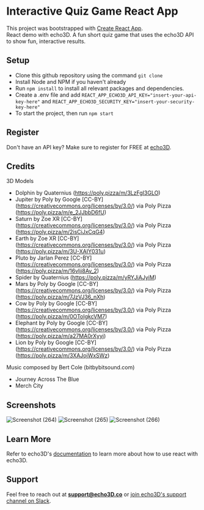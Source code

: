 # Interactive Quiz Game React App

This project was bootstrapped with [Create React App](https://github.com/facebook/create-react-app). <br>
React demo with echo3D. A fun short quiz game that uses the echo3D API to show fun, interactive results.

## Setup
- Clone this github repository using the command ```git clone```
- Install Node and NPM if you haven't already
- Run ```npm install``` to install all relevant packages and dependencies.
- Create a .env file and add ```REACT_APP_ECHO3D_API_KEY="insert-your-api-key-here"``` and ```REACT_APP_ECHO3D_SECURITY_KEY="insert-your-security-key-here"```
- To start the project, then run ```npm start```

## Register
Don't have an API key? Make sure to register for FREE at [echo3D](https://www.echo3d.com/).

## Credits

3D Models
- Dolphin by Quaternius (https://poly.pizza/m/3LzFgI3GLO)
- Jupiter by Poly by Google [CC-BY] (https://creativecommons.org/licenses/by/3.0/) via Poly Pizza (https://poly.pizza/m/e_2JJbbD6fU)
- Saturn by Zoe XR [CC-BY] (https://creativecommons.org/licenses/by/3.0/) via Poly Pizza (https://poly.pizza/m/2isCiJxCqG4)
- Earth by Zoe XR [CC-BY] (https://creativecommons.org/licenses/by/3.0/) via Poly Pizza (https://poly.pizza/m/3U-XAIY031u)
- Pluto by Jarlan Perez [CC-BY] (https://creativecommons.org/licenses/by/3.0/) via Poly Pizza (https://poly.pizza/m/16vlji8Av_2)
- Spider by Quaternius (https://poly.pizza/m/yRYJiAJyiM)
- Mars by Poly by Google [CC-BY] (https://creativecommons.org/licenses/by/3.0/) via Poly Pizza (https://poly.pizza/m/7JzVJ36_nXh)
- Cow by Poly by Google [CC-BY] (https://creativecommons.org/licenses/by/3.0/) via Poly Pizza (https://poly.pizza/m/0OToIgkcVM7)
- Elephant by Poly by Google [CC-BY] (https://creativecommons.org/licenses/by/3.0/) via Poly Pizza (https://poly.pizza/m/a27MA0rXyyj)
- Lion by Poly by Google [CC-BY] (https://creativecommons.org/licenses/by/3.0/) via Poly Pizza (https://poly.pizza/m/3XAJojWxSWz)

Music composed by Bert Cole (bitbybitsound.com)
- Journey Across The Blue
- Merch City

## Screenshots

![Screenshot (264)](https://github.com/david44868/echo3D-Demo/assets/101820668/4e26cf2c-6380-4a87-81b9-2f2d64252bcb)
![Screenshot (265)](https://github.com/david44868/echo3D-Demo/assets/101820668/07e45523-b5ad-4824-8f51-de0bb9bfb0d8)
![Screenshot (266)](https://github.com/david44868/echo3D-Demo/assets/101820668/6f757f29-8896-4b7b-b736-5131ebfffcd1)

## Learn More
Refer to echo3D's [documentation](https://docs.echo3d.com/web/installation) to learn more about how to use react with echo3D.

## Support
Feel free to reach out at **support@echo3D.co** or [join echo3D's support channel on Slack](https://go.echo3d.co/join).

